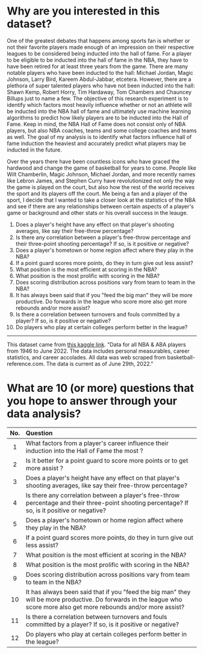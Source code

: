 # Why are you interested in this dataset?

One of the greatest debates that happens among sports fan is whether or not their favorite players made enough of an impression on their respective leagues to be considered being inducted into the hall of fame. For a player to be eligible to be inducted into the hall of fame in the NBA, they have to have been retired for at least three years from the game. There are many notable players who have been inducted to the hall: Michael Jordan, Magic Johnson, Larry Bird, Kareem Abdul-Jabbar, etcetera. However, there are a plethora of super talented players who have not been inducted into the hall: Shawn Kemp, Robert Horry, Tim Hardaway, Tom Chambers and Chauncey Billups just to name a few. The objective of this research experiment is to identify which factors most heavily influence whether or not an athlete will be inducted into the NBA hall of fame and ultimately use machine learning algorithms to predict how likely players are to be inducted into the Hall of Fame. Keep in mind, the NBA Hall of Fame does not consist only of NBA players, but also NBA coaches, teams and some college coaches and teams as well. The goal of my analysis is to identify what factors influence hall of fame induction the heaviest and accurately predict what players may be inducted in the future.

Over the years there have been countless icons who have graced the hardwood and change the game of basketball for years to come. People like Wilt Chamberlin, Magic Johnson, Michael Jordan, and more recently names like Lebron James, and Stephen Curry have revolutionized not only the way the game is played on the court, but also how the rest of the world receives the sport and its players off the court. Me being a fan and a player of the sport, I decide that I wanted to take a closer look at the statistics of the NBA and see if there are any relationships between certain aspects of a player's game or background and other stats or his overall success in the leauge.

1. Does a player's height have any effect on that player's shooting averages, like say their free-throw percentage?
2. Is there any correlation between a player's free-throw percentage and their three-point shooting percentage? If so, is it positive or negative?
3. Does a player's hometown or home region affect where they play in the NBA?
4. If a point guard scores more points, do they in turn give out less assist?
5. What position is the most efficient at scoring in the NBA?
6. What position is the most prolific with scoring in the NBA?
7. Does scoring distribution across positions vary from team to team in the NBA?
8. It has always been said that if you "feed the big man" they will be more productive. Do forwards in the league who score more also get more rebounds and/or more assist?
9. Is there a correlation between turnovers and fouls committed by a player? If so, is it positive or negative?
10. Do players who play at certain colleges perform better in the league?

---

This dataset came from [this kaggle link](https://www.kaggle.com/datasets/ryanschubertds/all-nba-aba-players-bio-stats-accolades). "Data for all NBA & ABA players from 1946 to June 2022. The data includes personal measurables, career statistics, and career accolades. All data was web scraped from basketball-reference.com. The data is current as of June 29th, 2022."

# What are 10 (or more) questions that you hope to answer through your data analysis?

No. | Question
:-:|:-
1 | What factors from a player's career influence their induction into the Hall of Fame the most ?
2 | Is it better for a point guard to score more points or to get more assist ?
3 | Does a player's height have any effect on that player's shooting averages, like say their free-throw percentage?
4 | Is there any correlation between a player's free-throw percentage and their three-point shooting percentage? If so, is it positive or negative?
5 | Does a player's hometown or home region affect where they play in the NBA?
6 | If a point guard scores more points, do they in turn give out less assist?
7 | What position is the most efficient at scoring in the NBA?
8 | What position is the most prolific with scoring in the NBA?
9 | Does scoring distribution across positions vary from team to team in the NBA?
10 | It has always been said that if you "feed the big man" they will be more productive. Do forwards in the league who score more also get more rebounds and/or more assist?
11 | Is there a correlation between turnovers and fouls committed by a player? If so, is it positive or negative?
12 | Do players who play at certain colleges perform better in the league?
